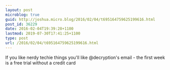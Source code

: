 ```yaml
---
layout: post
microblog: true
guid: http://joshua.micro.blog/2016/02/04/t695164759625199616.html
post_id: 36229
date: 2016-02-04T19:39:28+1100
lastmod: 2019-07-30T17:41:25+1100
type: post
url: /2016/02/04/t695164759625199616.html
---
```

If you like nerdy techie things you'll like @decryption's email - the first week is a free trial without a credit card
